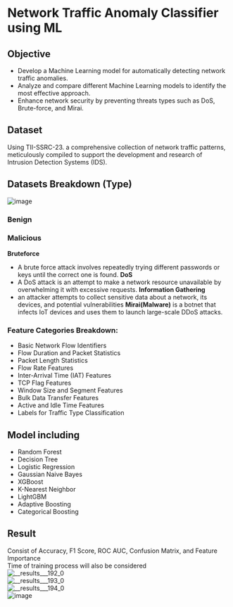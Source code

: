 # Network Traffic Anomaly Classifier using ML  
## Objective  
- Develop a Machine Learning model for automatically detecting network traffic anomalies.
- Analyze and compare different Machine Learning models to identify the most effective approach.
- Enhance network security by preventing threats types such as DoS, Brute-force, and Mirai.
## Dataset  
Using TII-SSRC-23. a comprehensive collection of network traffic patterns, meticulously compiled to support the development and research of Intrusion Detection Systems (IDS).
## Datasets Breakdown (Type)
![image](https://github.com/user-attachments/assets/4c93eb66-fe0b-4dda-8016-f3676bccbcdb)  
### Benign
### Malicious
**Bruteforce**
- A brute force attack involves repeatedly trying different passwords or keys until the correct one is found.
**DoS**
- A DoS attack is an attempt to make a network resource unavailable by overwhelming it with excessive requests.
**Information Gathering**
- an attacker attempts to collect sensitive data about a network, its devices, and potential vulnerabilities
**Mirai(Malware)**
is a botnet that infects IoT devices and uses them to launch large-scale DDoS attacks.
### Feature Categories Breakdown:
- Basic Network Flow Identifiers
- Flow Duration and Packet Statistics
- Packet Length Statistics
- Flow Rate Features
- Inter-Arrival Time (IAT) Features
- TCP Flag Features
- Window Size and Segment Features
- Bulk Data Transfer Features
- Active and Idle Time Features
- Labels for Traffic Type Classification
## Model including
- Random Forest
- Decision Tree
- Logistic Regression
- Gaussian Naive Bayes
- XGBoost
- K-Nearest Neighbor
- LightGBM
- Adaptive Boosting
- Categorical Boosting
## Result
Consist of Accuracy, F1 Score, ROC AUC, Confusion Matrix, and Feature Importance  
Time of training process will also be considered  
![__results___192_0](https://github.com/user-attachments/assets/daa960d2-7b49-400c-9854-533aad0ecfae)  
![__results___193_0](https://github.com/user-attachments/assets/51eba6ba-bacc-4732-b288-24b4e0439721)  
![__results___194_0](https://github.com/user-attachments/assets/4144a113-4653-4f93-9dc5-65219df1c7d7)  
![image](https://github.com/user-attachments/assets/2ba3ced2-b0b1-46c4-9450-9490550c528f)  




